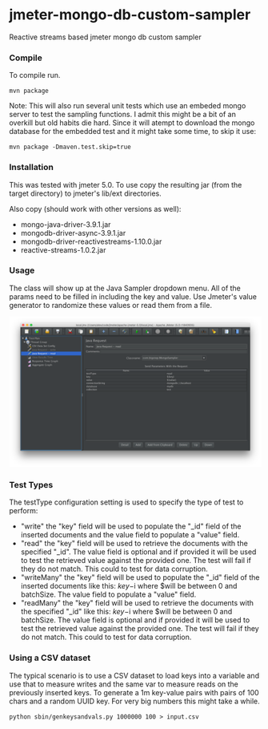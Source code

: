 # jmeter-mongo-db-custom-sampler
Reactive streams based jmeter mongo db custom sampler

### Compile
To compile run. 
```
mvn package
```
Note: This will also run several unit tests which use an embeded mongo server to test the sampling functions. I admit this might be a bit of an overkill but old habits die hard.
Since it will atempt to download the mongo database for the embedded test and it might take some time, to skip it use:
```
mvn package -Dmaven.test.skip=true
```

### Installation
This was tested with jmeter 5.0. To use copy the resulting jar (from the target directory) to 
jmeter's lib/ext directories. 

Also copy (should work with other versions as well):
* mongo-java-driver-3.9.1.jar
* mongodb-driver-async-3.9.1.jar
* mongodb-driver-reactivestreams-1.10.0.jar
* reactive-streams-1.0.2.jar

### Usage
 
The class will show up at the Java Sampler dropdown menu.
All of the params need to be filled in including the key and value.
Use Jmeter's value generator to randomize these values or read 
them from a file.

![alt text](img/jmeter.png "jmeter config")


### Test Types
The testType configuration setting is used to specify the type of test to perform:
* "write"  the "key" field will be used to populate the "_id" field of the inserted documents and the value field to populate a "value" field.
* "read"  the "key" field will be used to retrieve the documents with the specified "_id". The value field is optional and if provided it will be used to test the retrieved value against the provided one. The test will fail if they do not match. This could to test for data corruption.    
* "writeMany" the "key" field will be used to populate the "_id" field of the inserted documents like this: $key-$i where $will be between 0 and batchSize. The value field to populate a "value" field.
* "readMany"  the "key" field will be used to retrieve the documents with the specified "_id" like this: $key-$i where $will be between 0 and batchSize. The value field is optional and if provided it will be used to test the retrieved value against the provided one. The test will fail if they do not match. This could to test for data corruption.
### Using a CSV dataset

The typical scenario is to use a CSV dataset to load keys into a variable and use that to measure writes and the same var to measure reads on the previously inserted keys.
To generate a 1m key-value pairs with pairs of 100 chars and a random UUID key. For very big numbers this might take a while.
``` 
python sbin/genkeysandvals.py 1000000 100 > input.csv
```

